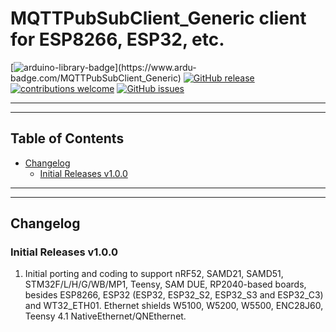 # MQTTPubSubClient_Generic client for ESP8266, ESP32, etc.

[![arduino-library-badge](https://www.ardu-badge.com/badge/MQTTPubSubClient_Generic.svg?)](https://www.ardu-badge.com/MQTTPubSubClient_Generic)
[![GitHub release](https://img.shields.io/github/release/khoih-prog/MQTTPubSubClient_Generic.svg)](https://github.com/khoih-prog/MQTTPubSubClient_Generic/releases)
[![contributions welcome](https://img.shields.io/badge/contributions-welcome-brightgreen.svg?style=flat)](#Contributing)
[![GitHub issues](https://img.shields.io/github/issues/khoih-prog/MQTTPubSubClient_Generic.svg)](http://github.com/khoih-prog/MQTTPubSubClient_Generic/issues)

---
---

## Table of Contents

* [Changelog](#changelog)
  * [Initial Releases v1.0.0](#Initial-Releases-v100)

---
---

## Changelog

### Initial Releases v1.0.0

1. Initial porting and coding to support nRF52, SAMD21, SAMD51, STM32F/L/H/G/WB/MP1, Teensy, SAM DUE, RP2040-based boards, besides ESP8266, ESP32 (ESP32, ESP32_S2, ESP32_S3 and ESP32_C3) and WT32_ETH01. Ethernet shields W5100, W5200, W5500, ENC28J60, Teensy 4.1 NativeEthernet/QNEthernet.
